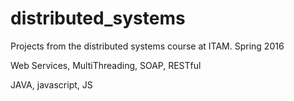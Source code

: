 # distributed_systems
Projects from the distributed systems course at ITAM. Spring 2016

Web Services, MultiThreading, SOAP, RESTful

JAVA, javascript, JS
